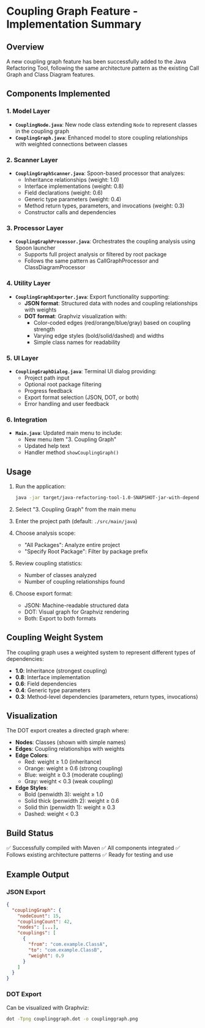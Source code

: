 # Coupling Graph Feature - Implementation Summary

## Overview
A new coupling graph feature has been successfully added to the Java Refactoring Tool, following the same architecture pattern as the existing Call Graph and Class Diagram features.

## Components Implemented

### 1. Model Layer
- **`CouplingNode.java`**: New node class extending `Node` to represent classes in the coupling graph
- **`CouplingGraph.java`**: Enhanced model to store coupling relationships with weighted connections between classes

### 2. Scanner Layer
- **`CouplingGraphScanner.java`**: Spoon-based processor that analyzes:
  - Inheritance relationships (weight: 1.0)
  - Interface implementations (weight: 0.8)
  - Field declarations (weight: 0.6)
  - Generic type parameters (weight: 0.4)
  - Method return types, parameters, and invocations (weight: 0.3)
  - Constructor calls and dependencies

### 3. Processor Layer
- **`CouplingGraphProcessor.java`**: Orchestrates the coupling analysis using Spoon launcher
  - Supports full project analysis or filtered by root package
  - Follows the same pattern as CallGraphProcessor and ClassDiagramProcessor

### 4. Utility Layer
- **`CouplingGraphExporter.java`**: Export functionality supporting:
  - **JSON format**: Structured data with nodes and coupling relationships with weights
  - **DOT format**: Graphviz visualization with:
    - Color-coded edges (red/orange/blue/gray) based on coupling strength
    - Varying edge styles (bold/solid/dashed) and widths
    - Simple class names for readability

### 5. UI Layer
- **`CouplingGraphDialog.java`**: Terminal UI dialog providing:
  - Project path input
  - Optional root package filtering
  - Progress feedback
  - Export format selection (JSON, DOT, or both)
  - Error handling and user feedback

### 6. Integration
- **`Main.java`**: Updated main menu to include:
  - New menu item "3. Coupling Graph"
  - Updated help text
  - Handler method `showCouplingGraph()`

## Usage

1. Run the application:
   ```bash
   java -jar target/java-refactoring-tool-1.0-SNAPSHOT-jar-with-dependencies.jar
   ```

2. Select "3. Coupling Graph" from the main menu

3. Enter the project path (default: `./src/main/java`)

4. Choose analysis scope:
   - "All Packages": Analyze entire project
   - "Specify Root Package": Filter by package prefix

5. Review coupling statistics:
   - Number of classes analyzed
   - Number of coupling relationships found

6. Choose export format:
   - JSON: Machine-readable structured data
   - DOT: Visual graph for Graphviz rendering
   - Both: Export to both formats

## Coupling Weight System

The coupling graph uses a weighted system to represent different types of dependencies:

- **1.0**: Inheritance (strongest coupling)
- **0.8**: Interface implementation
- **0.6**: Field dependencies
- **0.4**: Generic type parameters
- **0.3**: Method-level dependencies (parameters, return types, invocations)

## Visualization

The DOT export creates a directed graph where:
- **Nodes**: Classes (shown with simple names)
- **Edges**: Coupling relationships with weights
- **Edge Colors**:
  - Red: weight ≥ 1.0 (inheritance)
  - Orange: weight ≥ 0.6 (strong coupling)
  - Blue: weight ≥ 0.3 (moderate coupling)
  - Gray: weight < 0.3 (weak coupling)
- **Edge Styles**:
  - Bold (penwidth 3): weight ≥ 1.0
  - Solid thick (penwidth 2): weight ≥ 0.6
  - Solid thin (penwidth 1): weight ≥ 0.3
  - Dashed: weight < 0.3

## Build Status

✅ Successfully compiled with Maven
✅ All components integrated
✅ Follows existing architecture patterns
✅ Ready for testing and use

## Example Output

### JSON Export
```json
{
  "couplingGraph": {
    "nodeCount": 15,
    "couplingCount": 42,
    "nodes": [...],
    "couplings": [
      {
        "from": "com.example.ClassA",
        "to": "com.example.ClassB",
        "weight": 0.9
      }
    ]
  }
}
```

### DOT Export
Can be visualized with Graphviz:
```bash
dot -Tpng couplinggraph.dot -o couplinggraph.png
```
